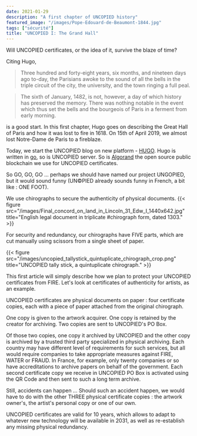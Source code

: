```yaml
---
date: 2021-01-29
description: "A first chapter of UNCOPIED history"
featured_image: "/images/Pope-Edouard-de-Beaumont-1844.jpg"
tags: ["sécurité"]
title: "UNCOPIED I: The Grand Hall"
---
```


Will UNCOPIED certificates, or the idea of it, survive the blaze of time? 

Citing Hugo,

>Three hundred and forty-eight years, six months, and nineteen days ago
>to-day, the Parisians awoke to the sound of all the bells in the triple
>circuit of the city, the university, and the town ringing a full peal.

>The sixth of January, 1482, is not, however, a day of which history has
>preserved the memory. There was nothing notable in the event which thus
>set the bells and the bourgeois of Paris in a ferment from early morning.

is a good start. In this first chapter, Hugo goes on describing the Great Hall 
of Paris and how it was lost to fire in 1618. On 15th of April 2019, we almost 
lost Notre-Dame de Paris to a fireblaze.

Today, we start the UNCOPIED blog on new platform - [HUGO](https://gohugo.io/).
Hugo is written in [go](https://golang.org/), so is UNCOPIED server. 
So is [Algorand](https://www.algorand.com/) the open source public blockchain we use
for UNCOPIED certificates. 

So GO, GO, GO ... perhaps we should have named our project UNGOPIED, 
but it would sound funny (UN©PIED already sounds funny in French, a bit like : ONE FOOT). 

We use chirographs to secure the authenticity of physical documents. 
{{< figure src="/images/Final_concord_on_land_in_Lincoln_31_Edw_I_1440x642.jpg" title="English legal document in triplicate #chirograph form, dated 1303." >}}

For security and redundancy, our chirographs have FIVE parts, which are cut manually using scissors from a single sheet of paper.

{{< figure src="/images/uncopied_tallystick_quintuplicate_chirograph_crop.png" title="UNCOPIED tally stick, a quintuplicate chirograph." >}}

This first article will simply describe how we plan to protect your UNCOPIED certificates from FIRE. Let's look at
certificates of authenticity for artists, as an example. 

UNCOPIED certificates are physical documents on paper : four certificate copies, each with a piece of paper attached from
the original chirograph. 

One copy is given to the artwork acquirer. One copy is retained by the creator for archiving. Two copies are sent to UNCOPIED's PO Box.

Of those two copies, one copy it archived by UNCOPIED and the other copy is archived by a trusted third party 
specialized in physical archiving. Each country may have different level of requirements for such services, but
all would require companies to take appropriate measures against FIRE, WATER or FRAUD. In France, for example, only 
twenty companies or so have accreditations to archive papers on behalf of the government. Each second certificate copy
we receive in UNCOPIED PO Box is activated using the QR Code and then sent to such a long term archive. 

Still, accidents can happen ... Should such an accident happen, we would have to do with the other 
THREE physical certificate copies : the artwork owner's, the artist's personal copy or one of our own.

UNCOPIED certificates are valid for 10 years, which allows  to adapt to whatever new technology will be available in 2031, 
as well as re-establish any missing physical redundancy. 

